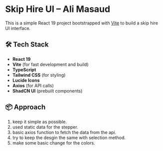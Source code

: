 # Skip Hire UI – Ali Masaud

This is a simple React 19 project bootstrapped with [Vite](https://vitejs.dev/) to build a skip hire UI interface.

## 🛠 Tech Stack

- **React 19**
- **Vite** (for fast development and build)
- **TypeScript**
- **Tailwind CSS** (for styling)
- **Lucide Icons**
- **Axios** (for API calls)
- **ShadCN UI** (prebuilt components)

## 📦 Approach

1. keep it simple as possible.
2. used static data for the stepper.
3. basic axios function to fetch the data from the api.
4. try to keep the desgin the same with selection method.
5. make some basic change for the colors.